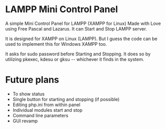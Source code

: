 # LAMPP Mini Control Panel
A simple Mini Control Panel for LAMPP (XAMPP for Linux)
Made with Love using Free Pascal and Lazarus. It can Start and Stop LAMPP server.

It is designed for XAMPP on Linux (LAMPP). But I guess the code can be used to implement this for Windows XAMPP too.

It asks for sudo password before Starting and Stopping.
It does so by utilizing pkexec, kdesu or gksu -- whichever it finds in the system.

# Future plans
- To show status
- Single button for starting and stopping (if possible)
- Editing php.ini from within panel
- Individual modules start and stop
- Command line parameters
- GUI revamp
